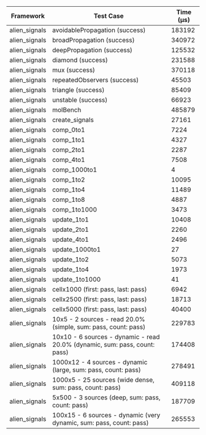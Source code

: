 | Framework | Test Case | Time (μs) |
| --- | --- | --- |
| alien_signals | avoidablePropagation (success) | 183192 |
| alien_signals | broadPropagation (success) | 340972 |
| alien_signals | deepPropagation (success) | 125532 |
| alien_signals | diamond (success) | 231588 |
| alien_signals | mux (success) | 370118 |
| alien_signals | repeatedObservers (success) | 45503 |
| alien_signals | triangle (success) | 85409 |
| alien_signals | unstable (success) | 66923 |
| alien_signals | molBench | 485879 |
| alien_signals | create_signals | 27161 |
| alien_signals | comp_0to1 | 7224 |
| alien_signals | comp_1to1 | 4327 |
| alien_signals | comp_2to1 | 2287 |
| alien_signals | comp_4to1 | 7508 |
| alien_signals | comp_1000to1 | 4 |
| alien_signals | comp_1to2 | 10095 |
| alien_signals | comp_1to4 | 11489 |
| alien_signals | comp_1to8 | 4887 |
| alien_signals | comp_1to1000 | 3473 |
| alien_signals | update_1to1 | 10408 |
| alien_signals | update_2to1 | 2260 |
| alien_signals | update_4to1 | 2496 |
| alien_signals | update_1000to1 | 27 |
| alien_signals | update_1to2 | 5073 |
| alien_signals | update_1to4 | 1973 |
| alien_signals | update_1to1000 | 41 |
| alien_signals | cellx1000 (first: pass, last: pass) | 6942 |
| alien_signals | cellx2500 (first: pass, last: pass) | 18713 |
| alien_signals | cellx5000 (first: pass, last: pass) | 40400 |
| alien_signals | 10x5 - 2 sources - read 20.0% (simple, sum: pass, count: pass) | 229783 |
| alien_signals | 10x10 - 6 sources - dynamic - read 20.0% (dynamic, sum: pass, count: pass) | 174408 |
| alien_signals | 1000x12 - 4 sources - dynamic (large, sum: pass, count: pass) | 278491 |
| alien_signals | 1000x5 - 25 sources (wide dense, sum: pass, count: pass) | 409118 |
| alien_signals | 5x500 - 3 sources (deep, sum: pass, count: pass) | 187709 |
| alien_signals | 100x15 - 6 sources - dynamic (very dynamic, sum: pass, count: pass) | 265553 |
